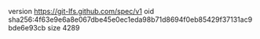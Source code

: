 version https://git-lfs.github.com/spec/v1
oid sha256:4f63e9e6a8e067dbe45e0ec1eda98b71d8694f0eb85429f37131ac9bde6e93cb
size 4289
